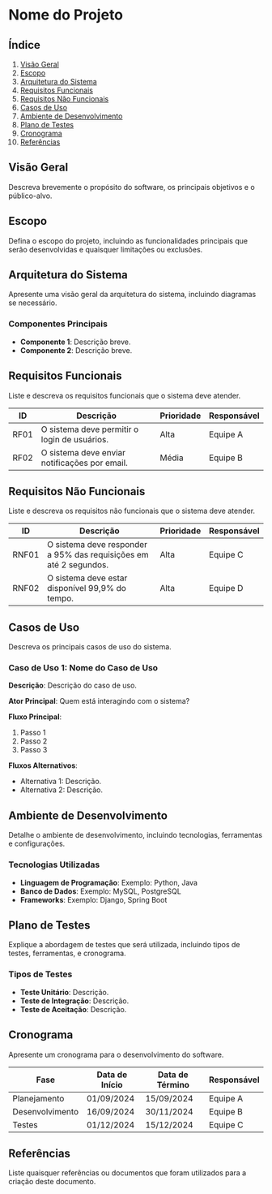 # Nome do Projeto

## Índice

1. [Visão Geral](#visão-geral)
2. [Escopo](#escopo)
3. [Arquitetura do Sistema](#arquitetura-do-sistema)
4. [Requisitos Funcionais](#requisitos-funcionais)
5. [Requisitos Não Funcionais](#requisitos-não-funcionais)
6. [Casos de Uso](#casos-de-uso)
7. [Ambiente de Desenvolvimento](#ambiente-de-desenvolvimento)
8. [Plano de Testes](#plano-de-testes)
9. [Cronograma](#cronograma)
10. [Referências](#referências)

## Visão Geral

Descreva brevemente o propósito do software, os principais objetivos e o público-alvo.

## Escopo

Defina o escopo do projeto, incluindo as funcionalidades principais que serão desenvolvidas e quaisquer limitações ou exclusões.

## Arquitetura do Sistema

Apresente uma visão geral da arquitetura do sistema, incluindo diagramas se necessário. 

### Componentes Principais

- **Componente 1**: Descrição breve.
- **Componente 2**: Descrição breve.

## Requisitos Funcionais

Liste e descreva os requisitos funcionais que o sistema deve atender.

| ID   | Descrição                                          | Prioridade | Responsável |
|------|----------------------------------------------------|------------|-------------|
| RF01 | O sistema deve permitir o login de usuários.       | Alta       | Equipe A    |
| RF02 | O sistema deve enviar notificações por email.      | Média      | Equipe B    |

## Requisitos Não Funcionais

Liste e descreva os requisitos não funcionais que o sistema deve atender.

| ID   | Descrição                                            | Prioridade | Responsável |
|------|------------------------------------------------------|------------|-------------|
| RNF01| O sistema deve responder a 95% das requisições em até 2 segundos. | Alta | Equipe C    |
| RNF02| O sistema deve estar disponível 99,9% do tempo.      | Alta       | Equipe D    |

## Casos de Uso

Descreva os principais casos de uso do sistema.

### Caso de Uso 1: **Nome do Caso de Uso**

**Descrição**: Descrição do caso de uso.

**Ator Principal**: Quem está interagindo com o sistema?

**Fluxo Principal**:
1. Passo 1
2. Passo 2
3. Passo 3

**Fluxos Alternativos**:
- Alternativa 1: Descrição.
- Alternativa 2: Descrição.

## Ambiente de Desenvolvimento

Detalhe o ambiente de desenvolvimento, incluindo tecnologias, ferramentas e configurações.

### Tecnologias Utilizadas

- **Linguagem de Programação**: Exemplo: Python, Java
- **Banco de Dados**: Exemplo: MySQL, PostgreSQL
- **Frameworks**: Exemplo: Django, Spring Boot

## Plano de Testes

Explique a abordagem de testes que será utilizada, incluindo tipos de testes, ferramentas, e cronograma.

### Tipos de Testes

- **Teste Unitário**: Descrição.
- **Teste de Integração**: Descrição.
- **Teste de Aceitação**: Descrição.

## Cronograma

Apresente um cronograma para o desenvolvimento do software.

| Fase          | Data de Início | Data de Término | Responsável |
|---------------|----------------|-----------------|-------------|
| Planejamento  | 01/09/2024     | 15/09/2024      | Equipe A    |
| Desenvolvimento | 16/09/2024  | 30/11/2024      | Equipe B    |
| Testes        | 01/12/2024     | 15/12/2024      | Equipe C    |

## Referências

Liste quaisquer referências ou documentos que foram utilizados para a criação deste documento.

